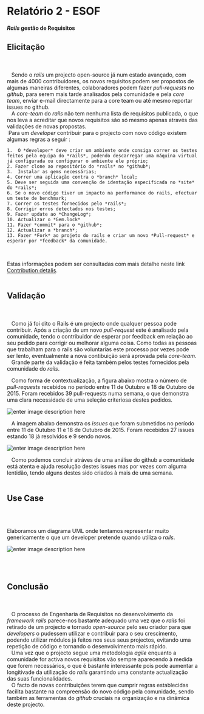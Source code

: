 Relatório 2 - ESOF
=================

 ***Rails* gestão de Requisitos** 



Elicitação
-------------
<br><br>
&nbsp;&nbsp;&nbsp;Sendo o *rails* um projecto open-source já num estado avançado, com mais de 4000 contribuidores, os novos requisitos podem ser propostos de algumas maneiras diferentes, colaboradores podem fazer  *pull-requests* no *github*, para serem mais tarde analisados pela comunidade e pela *core team*, enviar e-mail directamente para a core team ou até mesmo reportar issues  no github.<br>
&nbsp;&nbsp;&nbsp;A *core-team* do *rails* não tem nenhuma lista de requisitos publicada, o que nos leva a acreditar que novos requisitos são só mesmo apenas através das validações de novas propostas.<br>
&nbsp;Para um *developer* contribuir para o projecto com novo código existem algumas regras a seguir :<br>

	1.  O *developer* deve criar um ambiente onde consiga correr os testes feitos pela equipa do *rails*, podendo descarregar uma máquina virtual já configurada ou configurar o ambiente ele próprio;
	2. Fazer clone ao repositório do *rails* no *github*;
	3.	Instalar as gems necessárias;
	4. Correr uma aplicação contra o *branch* local;
	5. Deve ser seguida uma convenção de identação especificada no *site* do *rails*;
	6. Se o novo código tiver um impacto na performance do rails, efectuar um teste de benchmark;
	7. Correr os testes fornecidos pelo *rails*;
	8. Corrigir erros detectados nos testes;
	9. Fazer update ao *ChangeLog*;
	10. Actualizar o *Gem.lock*
	11. Fazer *commit* para o *github*;
	12. Actualizar a *branch*;
	13. Fazer *Fork* ao projeto do rails e criar um novo *Pull-request* e esperar por *feedback* da comunidade.
<br>

Estas informações podem ser consultadas com mais detalhe neste link [Contribution detalis](http://edgeguides.rubyonrails.org/contributing_to_ruby_on_rails.html).<br><br>





Validação
------------------
<br><br>
&nbsp;&nbsp;&nbsp;Como já foi dito o Rails é um projecto onde qualquer pessoa pode contribuir.  Após a criação de um novo *pull-request* este é analisado pela comunidade, tendo o contribuidor de esperar por feedback em relação ao seu pedido para corrigir ou melhorar alguma coisa. Como todas as pessoas que trabalham para o rails são voluntarias este processo por vezes pode ser lento, eventualmente a nova contibuição será aprovada pela *core-team*.<br>
&nbsp;&nbsp;&nbsp;Grande parte da validação é feita também pelos testes fornecidos pela comunidade do *rails*.<br>


&nbsp;&nbsp;&nbsp;Como forma de contextualização, a figura abaixo mostra o número de *pull-requests* recebidos no período entre 11 de Outubro e 18 de Outubro de 2015. Foram recebidos 39 pull-requests numa semana, o que demonstra uma clara necessidade de uma seleção criteriosa destes pedidos.<br>

![enter image description here](http://i.imgur.com/e23PRhM.png)


&nbsp;&nbsp;&nbsp;A imagem abaixo demonstra os *issues* que foram submetidos no período entre 11 de Outubro 11 e 18 de Outubro de 2015. Foram recebidos 27 issues estando 18 já resolvidos e 9 sendo novos.<br>

![enter image description here](http://i.imgur.com/SXtciqI.png)


&nbsp;&nbsp;&nbsp;Como podemos concluir atráves de uma análise do github a comunidade está atenta e ajuda resolução destes issues mas por vezes com alguma lentidão, tendo alguns destes sido criados à mais de uma semana.
<br><br>


Use Case
-------------------------------
<br><br>

Elaboramos um diagrama UML onde tentamos representar muito genericamente o que um developer pretende quando utiliza o *rails*.<br>


![enter image description here](http://i.imgur.com/uOBPHSf.png)

<br><br>

Conclusão
----------------------------
<br><br>
&nbsp;&nbsp;&nbsp;O processo de Engenharia de Requisitos no desenvolvimento da *framework rails* parece-nos bastante adequado uma vez que o *rails* foi retirado de um projecto e tornado *open-source* pelo seu criador para que *developers* o pudessem utilizar e contribuir para o seu crescimento, podendo utilizar módulos já feitos nos seus seus projectos,  evitando uma repetição de código e tornando o desenvolvimento mais rápido.<br>
&nbsp;&nbsp;&nbsp;Uma vez que o projecto segue uma metodologia *agile*  enquanto a comunidade for activa novos requisitos vão sempre aparecendo à medida que forem necessários, o que é bastante interessante pois pode aumentar a longitivade da utilização do *rails* garantindo uma constante actualização das suas funcionalidades.<br>
&nbsp;&nbsp;&nbsp;O facto de novas contribuições terem que cumprir regras establecidas facilita bastante na compreensão do novo código pela comunidade, sendo também as ferramentas do *github* cruciais na organização e na dinâmica deste projecto.<br><br>
